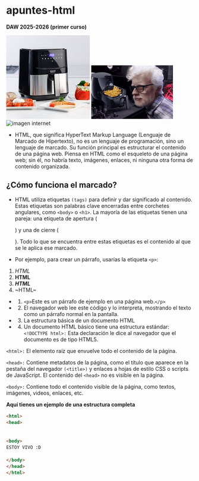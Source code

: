 # apuntes-html
**DAW 2025-2026 (primer curso)**


![imagen de fondo](imagenes/airfryer.jpeg)
![airfyergid](imagenes/airfyergid.gif)
![imagen internet](https://www.cremashop.eu/media/cache/gallery_square/content/products/wilfa/dualfry-6l-airfryer/13177-8d89a81a00754c7c0a646d331c8976ba.jpg)





- HTML, que significa HyperText Markup Language (Lenguaje de Marcado de Hipertexto), no es un lenguaje de programación, sino un lenguaje de marcado. Su función principal es estructurar el contenido de una página web. Piensa en HTML como el esqueleto de una página web; sin él, no habría texto, imágenes, enlaces, ni ninguna otra forma de contenido organizada.

##  ¿Cómo funciona el marcado?
- HTML utiliza etiquetas `(tags)` para definir y dar significado al contenido. Estas etiquetas son palabras clave encerradas entre corchetes angulares, como `<body>` o `<h1>`. La mayoría de las etiquetas tienen una pareja: una etiqueta de apertura (<p>) y una de cierre (</p>). Todo lo que se encuentra entre estas etiquetas es el contenido al que se le aplica ese marcado.

- Por ejemplo, para crear un párrafo, usarías la etiqueta `<p>`:

1. *HTML*
1. **HTML**
1. ***HTML***
1. ~HTML~

  
- 1. `<p>`Este es un párrafo de ejemplo en una página web.`</p>`
- 2. El navegador web lee este código y lo interpreta, mostrando el texto como un párrafo normal en la pantalla.
- 3. La estructura básica de un documento HTML
- 4. Un documento HTML básico tiene una estructura estándar:
`<!DOCTYPE html>:` Esta declaración le dice al navegador que el documento es de tipo HTML5.

`<html>:` El elemento raíz que envuelve todo el contenido de la página.

`<head>:` Contiene metadatos de la página, como el título que aparece en la pestaña del navegador `(<title>)` y enlaces a hojas de estilo CSS o scripts de JavaScript. El contenido del `<head>` no es visible en la página.

`<body>:` Contiene todo el contenido visible de la página, como textos, imágenes, videos, enlaces, etc.

**Aquí tienes un ejemplo de una estructura completa**

```html
<html>
<head>


<body>
ESTOY VIVO :D

</body>
</head>
</html>

```



